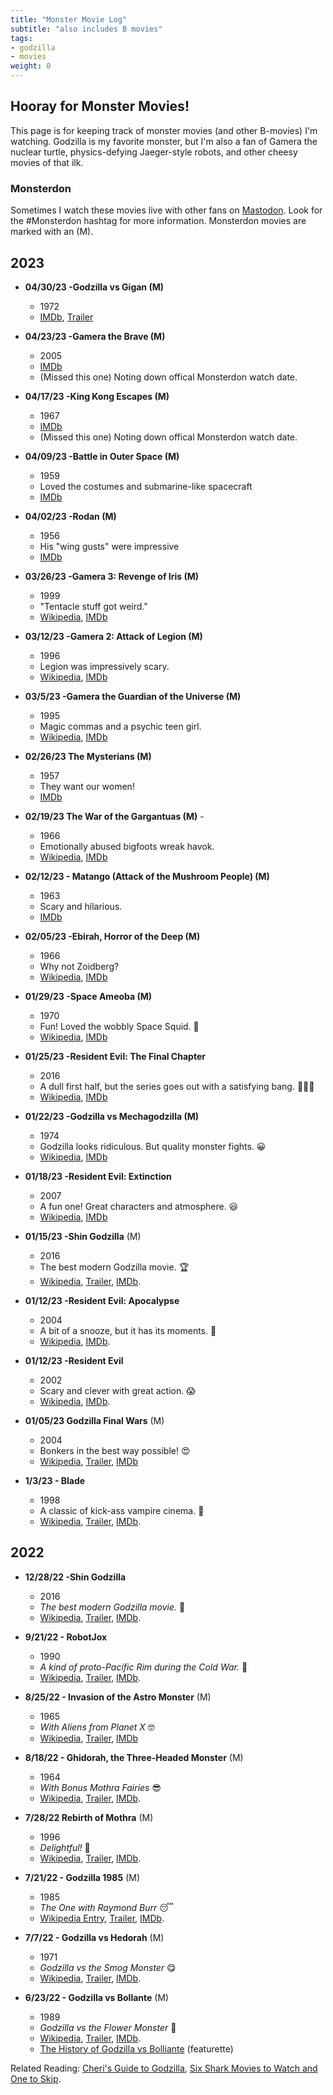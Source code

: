 ```yaml
---
title: "Monster Movie Log"
subtitle: "also includes B movies"
tags:
- godzilla
- movies
weight: 0
---
```


## Hooray for Monster Movies!

This page is for keeping track of monster movies (and other B-movies) I'm watching. Godzilla is my favorite monster, but I'm also a fan of Gamera the nuclear turtle, physics-defying Jaeger-style robots, and other cheesy movies of that ilk.

### Monsterdon

Sometimes I watch these movies live with other fans on [Mastodon](https://writing.exchange/@cheribaker). Look for the #Monsterdon hashtag for more information. Monsterdon movies are marked with an (M).


## 2023

 * **04/30/23 -Godzilla vs Gigan (M)** 
	- 1972
	- [IMDb](https://www.imdb.com/title/tt0068371/?ref_=nv_sr_srsg_0_tt_8_nm_0_q_godzilla%2520vs%2520gigan), [Trailer](https://youtu.be/7wuS1WS-0FY)
 
 * **04/23/23 -Gamera the Brave (M)** 
	- 2005
	- [IMDb](https://www.imdb.com/title/tt0467923/?ref_=fn_al_tt_1)
	-  (Missed this one) Noting down offical Monsterdon watch date.  
	
 * **04/17/23 -King Kong Escapes (M)** 
	- 1967
	- [IMDb](https://www.imdb.com/title/tt0061868/?ref_=fn_al_tt_1)
	- (Missed this one) Noting down offical Monsterdon watch date. 
	
- **04/09/23 -Battle in Outer Space (M)** 
	- 1959
	-  Loved the costumes and submarine-like spacecraft
	- [IMDb](https://www.imdb.com/title/tt0053388/?ref_=fn_al_tt_1)
	
- **04/02/23 -Rodan (M)** 
	- 1956
	- His "wing gusts" were impressive
	- [IMDb](https://www.imdb.com/title/tt0049782/plotsummary/?ref_=tt_ov_pl)
	
- **03/26/23 -Gamera 3: Revenge of Iris (M)** 
	- 1999
	- "Tentacle stuff got weird."
	- [Wikipedia](https://en.wikipedia.org/wiki/Gamera_3:_Revenge_of_Iris), [IMDb](https://www.imdb.com/title/tt0184503/?ref_=nv_sr_srsg_0)

- **03/12/23 -Gamera 2: Attack of Legion (M)** 
	- 1996
	- Legion was impressively scary.
	- [Wikipedia](https://en.wikipedia.org/wiki/Gamera_2:_Attack_of_Legion), [IMDb](https://www.imdb.com/title/tt0116390/?ref_=fn_al_tt_1)

- **03/5/23 -Gamera the Guardian of the Universe (M)** 
	- 1995
	- Magic commas and a psychic teen girl.
	- [Wikipedia](https://en.wikipedia.org/wiki/Gamera:_Guardian_of_the_Universe), [IMDb](https://www.imdb.com/title/tt0113142/?ref_=nv_sr_srsg_0)
	
- **02/26/23 The Mysterians (M)** 
	- 1957
	- They want our women!
	- [IMDb](https://www.imdb.com/title/tt0050251/?ref_=fn_al_tt_1)
	
- **02/19/23 The War of the Gargantuas (M)** -
	- 1966
	- Emotionally abused bigfoots wreak havok.
	- [Wikipedia](https://en.wikipedia.org/wiki/The_War_of_the_Gargantuas), [IMDb](https://www.imdb.com/title/tt0060440/)
	
- **02/12/23 - Matango (Attack of the Mushroom People) (M)**
	- 1963
	- Scary and hilarious.
	- [IMDb](https://www.imdb.com/title/tt0057295/?ref_=nv_sr_srsg_0)
		
- **02/05/23 -Ebirah, Horror of the Deep (M)** 
	- 1966
	-  Why not Zoidberg?
	- [Wikipedia](https://en.wikipedia.org/wiki/Ebirah,_Horror_of_the_Deep), [IMDb](https://www.imdb.com/title/tt0060464/?ref_=fn_al_tt_1)
	
- **01/29/23 -Space Ameoba (M)**
	- 1970
	- Fun! Loved the wobbly Space Squid. 🦑
	- [Wikipedia](https://en.wikipedia.org/wiki/Space_Amoeba), [IMDb](https://www.imdb.com/title/tt0065776/)
	
- **01/25/23 -Resident Evil: The Final Chapter**
	- 2016
	- A dull first half, but the series goes out with a satisfying bang. 👨🏼‍🔬
	- [Wikipedia](https://en.wikipedia.org/wiki/Resident_Evil:_The_Final_Chapter), [IMDb](https://www.imdb.com/title/tt2592614/?ref_=nv_sr_srsg_0)

- **01/22/23 -Godzilla vs Mechagodzilla (M)**
	- 1974
	- Godzilla looks ridiculous. But quality monster fights. 😀
	- [Wikipedia](https://en.wikipedia.org/wiki/Godzilla_vs._Mechagodzilla), [IMDb](https://www.imdb.com/title/tt0071565/?ref_=fn_al_tt_1)

- **01/18/23 -Resident Evil: Extinction**
	- 2007
	- A fun one! Great characters and atmosphere. 😃
	- [Wikipedia](https://en.wikipedia.org/wiki/Resident_Evil:_Extinction), [IMDb](https://www.imdb.com/title/tt0432021/?ref_=fn_al_tt_1)

- **01/15/23 -Shin Godzilla** (M) 
	- 2016
	- The best modern Godzilla movie. 🏆
	- [Wikipedia](https://en.wikipedia.org/wiki/Shin_Godzilla), [Trailer](https://www.youtube.com/watch?v=zgyq6YKeIms), [IMDb](https://www.imdb.com/title/tt4262980/?ref_=nv_sr_srsg_0).
	
- **01/12/23 -Resident Evil: Apocalypse**
	- 2004
	- A bit of a snooze, but it has its moments. 🙂
	- [Wikipedia](https://en.wikipedia.org/wiki/Resident_Evil:_Apocalypse), [IMDb](https://www.imdb.com/title/tt0318627/?ref_=nv_sr_srsg_0).
	
- **01/12/23 -Resident Evil**
	- 2002
	- Scary and clever with great action. 😱
	- [Wikipedia](https://en.wikipedia.org/wiki/Resident_Evil_(film)), [IMDb](https://www.imdb.com/title/tt0120804/?ref_=fn_al_tt_1).
	
* **01/05/23 Godzilla Final Wars** (M) 
	* 2004
	* Bonkers in the best way possible! 😍
	* [Wikipedia](https://en.wikipedia.org/wiki/Godzilla:_Final_Wars), [Trailer](https://www.youtube.com/watch?v=rXNM802ip-Q), [IMDb](https://www.imdb.com/title/tt0399102/)
	
* **1/3/23 - Blade**  
	* 1998
	* A classic of kick-ass vampire cinema. 🤩
	* [Wikipedia](https://en.wikipedia.org/wiki/Blade_(1998_film)), [Trailer](https://www.youtube.com/watch?v=kaU2A7KyOu4), [IMDb](https://www.imdb.com/title/tt0120611/?ref_=fn_al_tt_2).

## 2022

*  **12/28/22 -Shin Godzilla** 
	* 2016 
	* *The best modern Godzilla movie.* 🤩
	* [Wikipedia](https://en.wikipedia.org/wiki/Shin_Godzilla), [Trailer](https://www.youtube.com/watch?v=zgyq6YKeIms), [IMDb](https://www.imdb.com/title/tt4262980/?ref_=nv_sr_srsg_0).
	  
* **9/21/22 - RobotJox** 
	* 1990
	* *A kind of proto-Pacific Rim during the Cold War.* 🤖
	* [Wikipedia](https://en.wikipedia.org/wiki/Robot_Jox), [Trailer](https://www.youtube.com/watch?v=wgKqKggYdDE), [IMDb](https://www.imdb.com/title/tt0102800/?ref_=nv_sr_srsg_0).
	  
* **8/25/22 - Invasion of the Astro Monster** (M) 
	* 1965
	* *With Aliens from Planet X* 🤓
	* [Wikipedia](https://en.wikipedia.org/wiki/Invasion_of_Astro-Monster), [Trailer](https://www.youtube.com/watch?v=2j7k5VpZJ7E), [IMDb](https://www.imdb.com/title/tt0059346/?ref_=nv_sr_srsg_0)
	  
* **8/18/22 - Ghidorah, the Three-Headed Monster** (M) 
	* 1964
	* *With Bonus Mothra Fairies* 😎
	* [Wikipedia](https://en.wikipedia.org/wiki/Ghidorah,_the_Three-Headed_Monster), [Trailer](https://www.youtube.com/watch?v=xOiK0OPGJiY), [IMDb](https://www.imdb.com/title/tt0058544/?ref_=nv_sr_srsg_0).
	  
* **7/28/22 Rebirth of Mothra** (M) 
	* 1996
	* *Delightful!* 🥰
	* [Wikipedia](https://en.wikipedia.org/wiki/Rebirth_of_Mothra), [Trailer](https://www.youtube.com/watch?v=RbTo0imYj7k),  [IMDb](https://www.imdb.com/title/tt0117089/?ref_=fn_al_tt_1).
	  
* **7/21/22 - Godzilla 1985** (M) 
	* 1985
	* *The One with Raymond Burr* 😴
	- [Wikipedia Entry](https://en.wikipedia.org/wiki/Godzilla_1985),  [Trailer](https://www.youtube.com/watch?v=33D7GHVwOUE), [IMDb](https://www.imdb.com/title/tt0087344/?ref_=fn_al_tt_1).
	  
- **7/7/22 - Godzilla vs Hedorah** (M) 
	* 1971
	* *Godzilla vs the Smog Monster* 😋
	- [Wikipedia](https://en.wikipedia.org/wiki/Godzilla_vs._Hedorah), [Trailer](https://www.youtube.com/watch?v=eLOyVEfi4-Q), [IMDb](https://www.imdb.com/title/tt0067148/?ref_=nv_sr_srsg_0). 
	  
- **6/23/22 - Godzilla vs Bollante** (M) 
	* 1989
	* *Godzilla vs the Flower Monster* 🤩
	- [Wikipedia](https://en.wikipedia.org/wiki/Godzilla_vs._Biollante), [Trailer](https://www.youtube.com/watch?v=1tSl0A5oPz4), [IMDb](https://www.imdb.com/title/tt0097444/?ref_=nv_sr_srsg_0). 
	* [The History of Godzilla vs Bolliante](https://www.youtube.com/watch?v=6ClDl7uPq48) (featurette)


Related Reading: [Cheri's Guide to Godzilla](https://cheribaker.com/blogs/essays/godzilla), [Six Shark Movies to Watch and One to Skip](https://cheribaker.com/blogs/essays/best-shark-movies).
